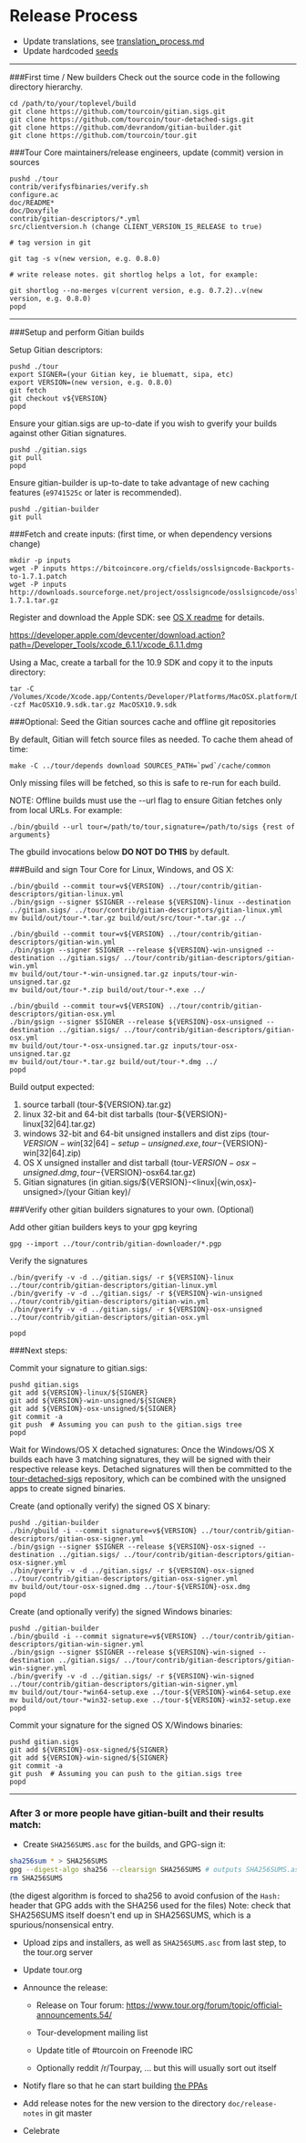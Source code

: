 Release Process
====================

* Update translations, see [translation_process.md](https://github.com/tourcoin/tour/blob/master/doc/translation_process.md#syncing-with-transifex)
* Update hardcoded [seeds](/contrib/seeds)

* * *

###First time / New builders
Check out the source code in the following directory hierarchy.

	cd /path/to/your/toplevel/build
	git clone https://github.com/tourcoin/gitian.sigs.git
	git clone https://github.com/tourcoin/tour-detached-sigs.git
	git clone https://github.com/devrandom/gitian-builder.git
	git clone https://github.com/tourcoin/tour.git

###Tour Core maintainers/release engineers, update (commit) version in sources

	pushd ./tour
	contrib/verifysfbinaries/verify.sh
	configure.ac
	doc/README*
	doc/Doxyfile
	contrib/gitian-descriptors/*.yml
	src/clientversion.h (change CLIENT_VERSION_IS_RELEASE to true)

	# tag version in git

	git tag -s v(new version, e.g. 0.8.0)

	# write release notes. git shortlog helps a lot, for example:

	git shortlog --no-merges v(current version, e.g. 0.7.2)..v(new version, e.g. 0.8.0)
	popd

* * *

###Setup and perform Gitian builds

 Setup Gitian descriptors:

	pushd ./tour
	export SIGNER=(your Gitian key, ie bluematt, sipa, etc)
	export VERSION=(new version, e.g. 0.8.0)
	git fetch
	git checkout v${VERSION}
	popd

  Ensure your gitian.sigs are up-to-date if you wish to gverify your builds against other Gitian signatures.

	pushd ./gitian.sigs
	git pull
	popd

  Ensure gitian-builder is up-to-date to take advantage of new caching features (`e9741525c` or later is recommended).

	pushd ./gitian-builder
	git pull

###Fetch and create inputs: (first time, or when dependency versions change)

	mkdir -p inputs
	wget -P inputs https://bitcoincore.org/cfields/osslsigncode-Backports-to-1.7.1.patch
	wget -P inputs http://downloads.sourceforge.net/project/osslsigncode/osslsigncode/osslsigncode-1.7.1.tar.gz

 Register and download the Apple SDK: see [OS X readme](README_osx.txt) for details.

 https://developer.apple.com/devcenter/download.action?path=/Developer_Tools/xcode_6.1.1/xcode_6.1.1.dmg

 Using a Mac, create a tarball for the 10.9 SDK and copy it to the inputs directory:

	tar -C /Volumes/Xcode/Xcode.app/Contents/Developer/Platforms/MacOSX.platform/Developer/SDKs/ -czf MacOSX10.9.sdk.tar.gz MacOSX10.9.sdk

###Optional: Seed the Gitian sources cache and offline git repositories

By default, Gitian will fetch source files as needed. To cache them ahead of time:

	make -C ../tour/depends download SOURCES_PATH=`pwd`/cache/common

Only missing files will be fetched, so this is safe to re-run for each build.

NOTE: Offline builds must use the --url flag to ensure Gitian fetches only from local URLs. For example:
```
./bin/gbuild --url tour=/path/to/tour,signature=/path/to/sigs {rest of arguments}
```
The gbuild invocations below <b>DO NOT DO THIS</b> by default.

###Build and sign Tour Core for Linux, Windows, and OS X:

	./bin/gbuild --commit tour=v${VERSION} ../tour/contrib/gitian-descriptors/gitian-linux.yml
	./bin/gsign --signer $SIGNER --release ${VERSION}-linux --destination ../gitian.sigs/ ../tour/contrib/gitian-descriptors/gitian-linux.yml
	mv build/out/tour-*.tar.gz build/out/src/tour-*.tar.gz ../

	./bin/gbuild --commit tour=v${VERSION} ../tour/contrib/gitian-descriptors/gitian-win.yml
	./bin/gsign --signer $SIGNER --release ${VERSION}-win-unsigned --destination ../gitian.sigs/ ../tour/contrib/gitian-descriptors/gitian-win.yml
	mv build/out/tour-*-win-unsigned.tar.gz inputs/tour-win-unsigned.tar.gz
	mv build/out/tour-*.zip build/out/tour-*.exe ../

	./bin/gbuild --commit tour=v${VERSION} ../tour/contrib/gitian-descriptors/gitian-osx.yml
	./bin/gsign --signer $SIGNER --release ${VERSION}-osx-unsigned --destination ../gitian.sigs/ ../tour/contrib/gitian-descriptors/gitian-osx.yml
	mv build/out/tour-*-osx-unsigned.tar.gz inputs/tour-osx-unsigned.tar.gz
	mv build/out/tour-*.tar.gz build/out/tour-*.dmg ../
	popd

  Build output expected:

  1. source tarball (tour-${VERSION}.tar.gz)
  2. linux 32-bit and 64-bit dist tarballs (tour-${VERSION}-linux[32|64].tar.gz)
  3. windows 32-bit and 64-bit unsigned installers and dist zips (tour-${VERSION}-win[32|64]-setup-unsigned.exe, tour-${VERSION}-win[32|64].zip)
  4. OS X unsigned installer and dist tarball (tour-${VERSION}-osx-unsigned.dmg, tour-${VERSION}-osx64.tar.gz)
  5. Gitian signatures (in gitian.sigs/${VERSION}-<linux|{win,osx}-unsigned>/(your Gitian key)/

###Verify other gitian builders signatures to your own. (Optional)

  Add other gitian builders keys to your gpg keyring

	gpg --import ../tour/contrib/gitian-downloader/*.pgp

  Verify the signatures

	./bin/gverify -v -d ../gitian.sigs/ -r ${VERSION}-linux ../tour/contrib/gitian-descriptors/gitian-linux.yml
	./bin/gverify -v -d ../gitian.sigs/ -r ${VERSION}-win-unsigned ../tour/contrib/gitian-descriptors/gitian-win.yml
	./bin/gverify -v -d ../gitian.sigs/ -r ${VERSION}-osx-unsigned ../tour/contrib/gitian-descriptors/gitian-osx.yml

	popd

###Next steps:

Commit your signature to gitian.sigs:

	pushd gitian.sigs
	git add ${VERSION}-linux/${SIGNER}
	git add ${VERSION}-win-unsigned/${SIGNER}
	git add ${VERSION}-osx-unsigned/${SIGNER}
	git commit -a
	git push  # Assuming you can push to the gitian.sigs tree
	popd

  Wait for Windows/OS X detached signatures:
	Once the Windows/OS X builds each have 3 matching signatures, they will be signed with their respective release keys.
	Detached signatures will then be committed to the [tour-detached-sigs](https://github.com/tourcoin/tour-detached-sigs) repository, which can be combined with the unsigned apps to create signed binaries.

  Create (and optionally verify) the signed OS X binary:

	pushd ./gitian-builder
	./bin/gbuild -i --commit signature=v${VERSION} ../tour/contrib/gitian-descriptors/gitian-osx-signer.yml
	./bin/gsign --signer $SIGNER --release ${VERSION}-osx-signed --destination ../gitian.sigs/ ../tour/contrib/gitian-descriptors/gitian-osx-signer.yml
	./bin/gverify -v -d ../gitian.sigs/ -r ${VERSION}-osx-signed ../tour/contrib/gitian-descriptors/gitian-osx-signer.yml
	mv build/out/tour-osx-signed.dmg ../tour-${VERSION}-osx.dmg
	popd

  Create (and optionally verify) the signed Windows binaries:

	pushd ./gitian-builder
	./bin/gbuild -i --commit signature=v${VERSION} ../tour/contrib/gitian-descriptors/gitian-win-signer.yml
	./bin/gsign --signer $SIGNER --release ${VERSION}-win-signed --destination ../gitian.sigs/ ../tour/contrib/gitian-descriptors/gitian-win-signer.yml
	./bin/gverify -v -d ../gitian.sigs/ -r ${VERSION}-win-signed ../tour/contrib/gitian-descriptors/gitian-win-signer.yml
	mv build/out/tour-*win64-setup.exe ../tour-${VERSION}-win64-setup.exe
	mv build/out/tour-*win32-setup.exe ../tour-${VERSION}-win32-setup.exe
	popd

Commit your signature for the signed OS X/Windows binaries:

	pushd gitian.sigs
	git add ${VERSION}-osx-signed/${SIGNER}
	git add ${VERSION}-win-signed/${SIGNER}
	git commit -a
	git push  # Assuming you can push to the gitian.sigs tree
	popd

-------------------------------------------------------------------------

### After 3 or more people have gitian-built and their results match:

- Create `SHA256SUMS.asc` for the builds, and GPG-sign it:
```bash
sha256sum * > SHA256SUMS
gpg --digest-algo sha256 --clearsign SHA256SUMS # outputs SHA256SUMS.asc
rm SHA256SUMS
```
(the digest algorithm is forced to sha256 to avoid confusion of the `Hash:` header that GPG adds with the SHA256 used for the files)
Note: check that SHA256SUMS itself doesn't end up in SHA256SUMS, which is a spurious/nonsensical entry.

- Upload zips and installers, as well as `SHA256SUMS.asc` from last step, to the tour.org server

- Update tour.org

- Announce the release:

  - Release on Tour forum: https://www.tour.org/forum/topic/official-announcements.54/

  - Tour-development mailing list

  - Update title of #tourcoin on Freenode IRC

  - Optionally reddit /r/Tourpay, ... but this will usually sort out itself

- Notify flare so that he can start building [the PPAs](https://launchpad.net/~tour.org/+archive/ubuntu/tour)

- Add release notes for the new version to the directory `doc/release-notes` in git master

- Celebrate
